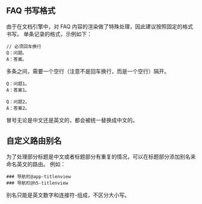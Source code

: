 ## FAQ 书写格式
由于在文档引擎中，对 FAQ 内容的渲染做了特殊处理，因此建议按照固定的格式书写。
单条记录的格式，示例如下：
```
// 必须回车换行
Q：问题。
A：答案。
```
多条之间，需要一个空行（注意不是回车换行，而是一个空行）隔开。
```
Q：问题1。
A：答案1。

Q：问题2。
A：答案2。
```
冒号无论是中文还是英文的，都会被统一替换成中文的。

## 自定义路由别名
为了处理部分标题是中文或者标题部分有重复的情况，可以在标题部分添加别名来命名英文的路由。
例如：
```
### 导航栏@app-titlenview
### 导航栏@h5-titlenview
```
别名只能是英文数字和连接符-组成，不区分大小写。